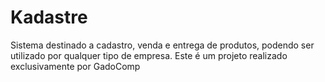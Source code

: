 # Kadastre
Sistema destinado a cadastro, venda e entrega de produtos, podendo ser utilizado por qualquer tipo de empresa. Este é um projeto realizado exclusivamente por GadoComp
